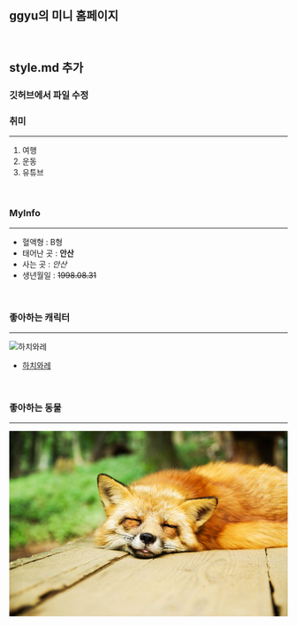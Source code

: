## ggyu의 미니 홈페이지

<br>

## style.md 추가 

### 깃허브에서 파일 수정

### 취미
 ---
1. 여행
2. 운동
3. 유튜브

<br>

###  MyInfo 
 ---
- 혈액형 : B형
- 태어난 곳 : **안산**
- 사는 곳 : *안산*
- 생년월일 : ~~1998.08.31~~

<br>

### 좋아하는 캐릭터
---
![하치와레](https://i.namu.wiki/i/Eg-6fGbMiVpsmN-YM0t1Ey8Z-7DNsjawU8QjeOxQaZqxgxOUEpnh4g1x-Nl3dueZ5QLfBv8cvhMrmfa6dacbISa3M0SrjjswcZQ0jhiKJBHyd2g1qwn5wZgZcSzHSvytsx4pClHU2Ao9NVVFvFBZWw.webp)
- [하치와레](https://namu.wiki/w/%ED%95%98%EC%B9%98%EC%99%80%EB%A0%88)

<br>

### 좋아하는 동물
---
![여우](https://github.com/1998gyu/MiniHomepage/blob/main/fox.jpg?raw=true)





